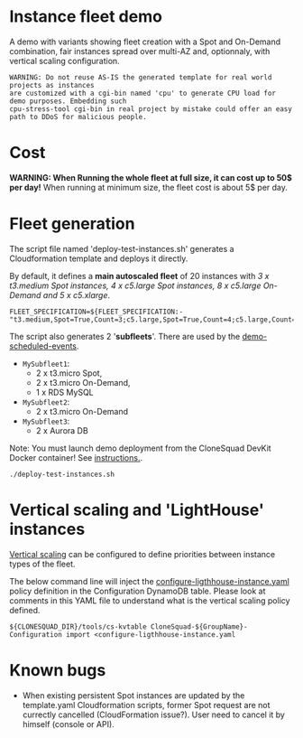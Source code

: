
# Instance fleet demo

A demo with variants showing fleet creation with a Spot and On-Demand combination, fair instances spread over multi-AZ and,
optionnaly, with vertical scaling configuration.

	WARNING: Do not reuse AS-IS the generated template for real world projects as instances
	are customized with a cgi-bin named 'cpu' to generate CPU load for demo purposes. Embedding such
	cpu-stress-tool cgi-bin in real project by mistake could offer an easy path to DDoS for malicious people.

# Cost

**WARNING: When Running the whole fleet at full size, it can cost up to 50$ per day!** When running at minimum size, the fleet cost is 
about 5$ per day.

# Fleet generation


The script file named 'deploy-test-instances.sh' generates a Cloudformation template and deploys it directly.

By default, it defines a **main autoscaled fleet** of 20 instances with *3 x t3.medium Spot instances, 4 x c5.large Spot instances, 
8 x c5.large On-Demand and 5 x c5.xlarge*.


```shell
FLEET_SPECIFICATION=${FLEET_SPECIFICATION:-"t3.medium,Spot=True,Count=3;c5.large,Spot=True,Count=4;c5.large,Count=8;c5.xlarge,Count=5"}
```


The script also generates 2 '**subfleets**'. There are used by the [demo-scheduled-events](../demo-scheduled-events/).

* `MySubfleet1`:
	* 2 x t3.micro Spot,
	* 2 x t3.micro On-Demand,
	* 1 x RDS MySQL
* `MySubfleet2`:
	* 2 x t3.micro On-Demand
* `MySubfleet3`:
	* 2 x Aurora DB

Note: You must launch demo deployment from the CloneSquad DevKit Docker container! See [instructions.](../../../docs/BUILD_RELEASE_DEBUG.md#configuring-the-devkit-to-launch-demonstrations).

```shell
./deploy-test-instances.sh
```


# Vertical scaling and 'LightHouse' instances

[Vertical scaling](../../../docs/SCALING.md#vertical-scaling) can be configured to define priorities between instance types of the fleet.

The below command line will inject the [configure-ligthhouse-instance.yaml](configure-ligthhouse-instance.yaml) policy definition
in the Configuration DynamoDB table. Please look at comments in this YAML file to understand what is the vertical scaling policy defined.

```shell
${CLONESQUAD_DIR}/tools/cs-kvtable CloneSquad-${GroupName}-Configuration import <configure-ligthhouse-instance.yaml
```

# Known bugs

* When existing persistent Spot instances are updated by the template.yaml Cloudformation scripts, former 
Spot request are not currectly cancelled (CloudFormation issue?). User need to cancel it by himself (console or API).

